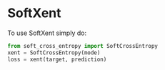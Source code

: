 # SoftXent

To use SoftXent simply do:
```python 
from soft_cross_entropy import SoftCrossEntropy
xent = SoftCrossEntropy(mode)
loss = xent(target, prediction)
```
